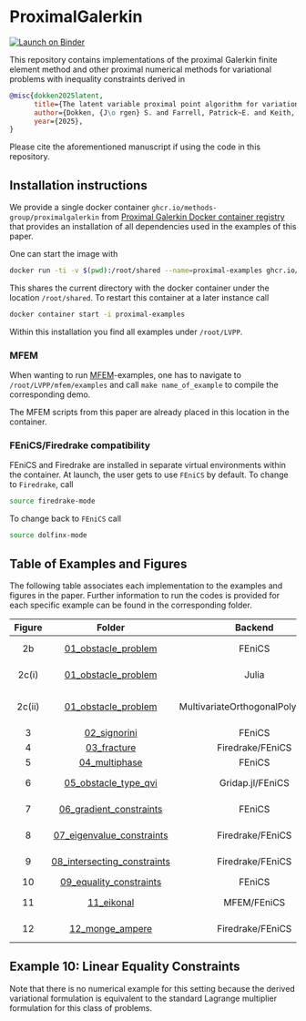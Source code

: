 # ProximalGalerkin
[![Launch on Binder](https://mybinder.org/badge_logo.svg)](https://mybinder.org/v2/gh/METHODS-Group/ProximalGalerkin/HEAD)

This repository contains implementations of the proximal Galerkin finite element method and other proximal numerical methods for variational problems with inequality constraints derived in

```bibtex
@misc{dokken2025latent,
      title={The latent variable proximal point algorithm for variational problems with constraints},
      author={Dokken, {J\o rgen} S. and Farrell, Patrick~E. and Keith, Brendan and Papadopoulos, Ioannis~P.A. and Surowiec, Thomas~M.},
      year={2025},
}
```

Please cite the aforementioned manuscript if using the code in this repository.

## Installation instructions

We provide a single docker container `ghcr.io/methods-group/proximalgalerkin` from [Proximal Galerkin Docker container registry](https://github.com/METHODS-Group/ProximalGalerkin/pkgs/container/proximalgalerkin) that provides an installation of all dependencies used in the examples of this paper.

One can start the image with 
```bash
docker run -ti -v $(pwd):/root/shared --name=proximal-examples ghcr.io/methods-group/proximalgalerkin:v0.2.0-alpha
```
This shares the current directory with the docker container under the location `/root/shared`.
To restart this container at a later instance call
```bash
docker container start -i proximal-examples
```

Within this installation you find all examples under `/root/LVPP`.

### MFEM
When wanting to run [MFEM](https://mfem.org/)-examples, one has to navigate to
 `/root/LVPP/mfem/examples` and call `make name_of_example` to compile the corresponding demo.

The MFEM scripts from this paper are already placed in this location in the container.

### FEniCS/Firedrake compatibility
FEniCS and Firedrake are installed in separate virtual environments within the container.
At launch, the user gets to use `FEniCS` by default.
To change to `Firedrake`, call
```bash
source firedrake-mode
```
To change back to `FEniCS` call
```bash
source dolfinx-mode
```



## Table of Examples and Figures

The following table associates each implementation to the examples and figures in the paper. Further information to run the codes is provided for each specific example can be found in the corresponding folder.

| Figure |                                 Folder                                 |              Backend              | Problem Type            |
| :----: | :--------------------------------------------------------------------: | :-------------------------------: | ---------------------------- |
|   2b   |         [01_obstacle_problem](./examples/01_obstacle_problem/)         |              FEniCS               | Obstacle problem (FEM)       |
| 2c(i)  |         [01_obstacle_problem](./examples/01_obstacle_problem/)         |               Julia               | Obstacle problem (FD)        |
| 2c(ii) |         [01_obstacle_problem](./examples/01_obstacle_problem/)         | MultivariateOrthogonalPolynomials | Obstacle problem (Spectral)  |
|   3    |                [02_signorini](./examples/02_signorini)                 |              FEniCS               | Signorini                    |
|   4    |                 [03_fracture](./examples/03_fracture/)                 |         Firedrake/FEniCS          | Fracture                     |
|   5    |               [04_multiphase](./examples/04_multiphase)                |              FEniCS               | Cahn-Hilliard                |
|   6    |        [05_obstacle_type_qvi](./examples/05_obstacle_type_qvi/)        |         Gridap.jl/FEniCS          | Thermoforming QVI            |
|   7    |     [06_gradient_constraints](./examples/06_gradient_constraints)      |              FEniCS               | Gradient constraint          |
|   8    |   [07_eigenvalue_constraints](./examples/07_eigenvalue_constraints)    |         Firedrake/FEniCS          | Landau–de Gennes             |
|   9    | [08_intersecting_constraints](./examples/08_intersecting_constraints/) |         Firedrake/FEniCS          | Intersections of constraints |
|   10   |     [09_equality_constraints](./examples/09_equality_constraints)      |              FEniCS               | Harmonic map                 |
|   11   |                  [11_eikonal](./examples/11_eikonal)                   |            MFEM/FEniCS            | Eikonal equation             |
|   12   |             [12_monge_ampere](./examples/12_monge_ampere)              |         Firedrake/FEniCS          | Monge-Ampere                 |

## Example 10: Linear Equality Constraints

Note that there is no numerical example for this setting because the derived variational formulation is equivalent to the standard Lagrange multiplier formulation for this class of problems.
